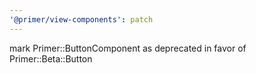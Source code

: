 ```yaml
---
'@primer/view-components': patch
---
```


mark Primer::ButtonComponent as deprecated in favor of Primer::Beta::Button
